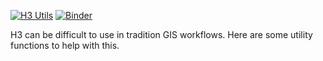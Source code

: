 [![H3 Utils](https://github.com/sabman/h3-utils/actions/workflows/main.yml/badge.svg)](https://github.com/sabman/h3-utils/actions/workflows/main.yml) [![Binder](https://mybinder.org/badge_logo.svg)](https://mybinder.org/v2/gh/sabman/h3-utils/main?labpath=notebooks%2Fusage.ipynb)

H3 can be difficult to use in tradition GIS workflows. Here are some utility functions to help with this.